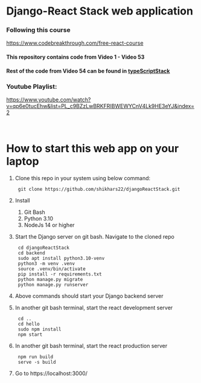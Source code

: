 # Django-React Stack web application

### Following this course

https://www.codebreakthrough.com/free-react-course

#### This repository contains code from Video 1 - Video 53
#### Rest of the code from Video 54 can be found in [typeScriptStack](https://github.com/shikhars22/typeScriptStack)

### Youtube Playlist:
https://www.youtube.com/watch?v=qp6e0tucEhw&list=PL_c9BZzLwBRKFRIBWEWYCnV4Lk9HE3eYJ&index=2  

<br>

# How to start this web app on your laptop

1. Clone this repo in your system using below command:

        git clone https://github.com/shikhars22/djangoReactStack.git

2. Install 
   1. Git Bash
   2. Python 3.10
   3. NodeJs 14 or higher

3. Start the Django server on git bash. Navigate to the cloned repo

        cd djangoReactStack
        cd backend
        sudo apt install python3.10-venv
        python3 -m venv .venv
        source .venv/bin/activate
        pip install -r requirements.txt
        python manage.py migrate
        python manage.py runserver

4. Above commands should start your Django backend server
5. In another git bash terminal, start the react development server
        
        cd ..
        cd hello
        sudo npm install
        npm start

6. In another git bash terminal, start the react production server
        
        npm run build
        serve -s build

7. Go to https://localhost:3000/
